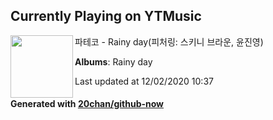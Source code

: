 ## Currently Playing on YTMusic

[<img align="left" width="100" src="https://lh3.googleusercontent.com/4Fydc7W8dFZVKj5Fpvlnl5ib7ypAj2Hny24MzQjpuRawFYSzsfaCzMfAAo4kHtFvcsLN88EcY2-gbkZv">](https://music.youtube.com/channel/UCsXn2jKG49n-JrZ2jFEUBOA)

파테코 - Rainy day(피처링: 스키니 브라운, 윤진영)

**Albums**: Rainy day

Last updated at 12/02/2020 10:37

#### Generated with [20chan/github-now](https://github.com/20chan/github-now)
